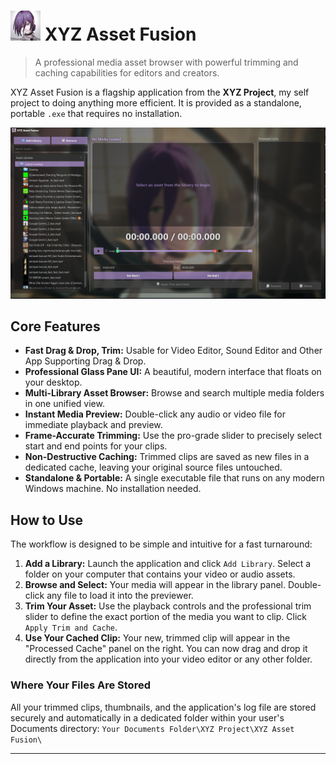 # <img src="icon.png" width="48" alt="XYZ Asset Fusion Icon"> XYZ Asset Fusion

> A professional media asset browser with powerful trimming and caching capabilities for editors and creators.

XYZ Asset Fusion is a flagship application from the **XYZ Project**, my self project to doing anything more efficient. It is provided as a standalone, portable `.exe` that requires no installation.

<p align="center">
  <img src="ss.png" alt="XYZ Asset Fusion Screenshot" width="800">
</p>

## Core Features
*   **Fast Drag & Drop, Trim:** Usable for Video Editor, Sound Editor and Other App Supporting Drag & Drop. 
*   **Professional Glass Pane UI:** A beautiful, modern interface that floats on your desktop.
*   **Multi-Library Asset Browser:** Browse and search multiple media folders in one unified view.
*   **Instant Media Preview:** Double-click any audio or video file for immediate playback and preview.
*   **Frame-Accurate Trimming:** Use the pro-grade slider to precisely select start and end points for your clips.
*   **Non-Destructive Caching:** Trimmed clips are saved as new files in a dedicated cache, leaving your original source files untouched.
*   **Standalone & Portable:** A single executable file that runs on any modern Windows machine. No installation needed.

## How to Use

The workflow is designed to be simple and intuitive for a fast turnaround:

1.  **Add a Library:** Launch the application and click `Add Library`. Select a folder on your computer that contains your video or audio assets.
2.  **Browse and Select:** Your media will appear in the library panel. Double-click any file to load it into the previewer.
3.  **Trim Your Asset:** Use the playback controls and the professional trim slider to define the exact portion of the media you want to clip. Click `Apply Trim and Cache`.
4.  **Use Your Cached Clip:** Your new, trimmed clip will appear in the "Processed Cache" panel on the right. You can now drag and drop it directly from the application into your video editor or any other folder.

### Where Your Files Are Stored

All your trimmed clips, thumbnails, and the application's log file are stored securely and automatically in a dedicated folder within your user's Documents directory:
`Your Documents Folder\XYZ Project\XYZ Asset Fusion\`

---

